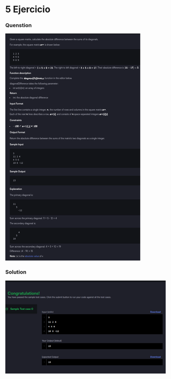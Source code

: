 # 5 Ejercicio

### Quenstion
![Imagen pegada](img1.png)

### Solution
![Imagen pegada (2)](Img2.png)